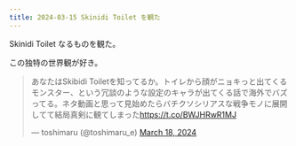 ```yaml
---
title: 2024-03-15 Skinidi Toilet を観た
---
```


Skinidi Toilet なるものを観た。

この独特の世界観が好き。

<blockquote class="twitter-tweet"><p lang="ja" dir="ltr">あなたはSkibidi Toiletを知ってるか。トイレから顔がニョキっと出てくるモンスター、という冗談のような設定のキャラが出てくる話で海外でバズってる。ネタ動画と思って見始めたらバチクソシリアスな戦争モノに展開してて結局真剣に観てしまった<a href="https://t.co/BWJHRwR1MJ">https://t.co/BWJHRwR1MJ</a></p>&mdash; toshimaru (@toshimaru_e) <a href="https://twitter.com/toshimaru_e/status/1769675205646127154?ref_src=twsrc%5Etfw">March 18, 2024</a></blockquote> <script async src="https://platform.twitter.com/widgets.js" charset="utf-8"></script>
